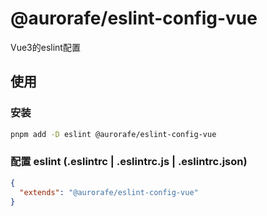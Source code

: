 # @aurorafe/eslint-config-vue

Vue3的eslint配置

## 使用

### 安装

```bash
pnpm add -D eslint @aurorafe/eslint-config-vue
```

### 配置 eslint (.eslintrc | .eslintrc.js | .eslintrc.json)

```json
{
  "extends": "@aurorafe/eslint-config-vue"
}
```
